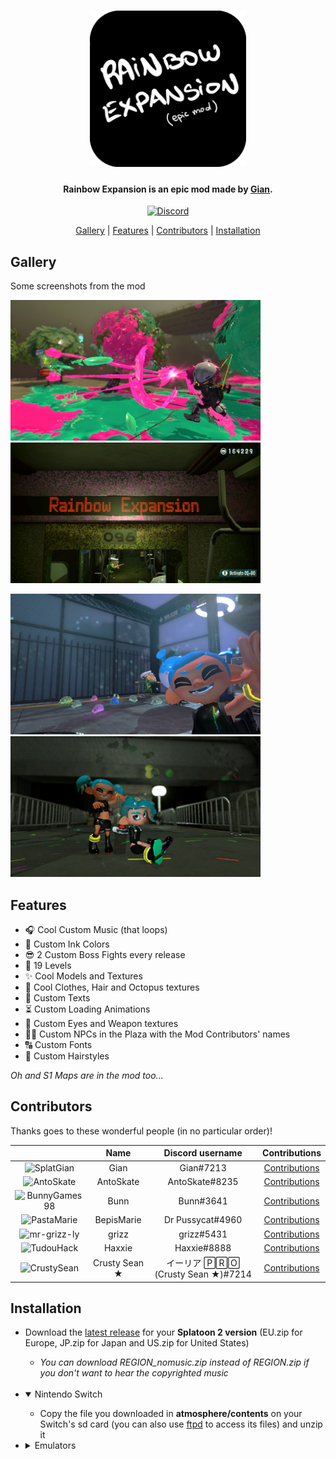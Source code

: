 <h1 align="center"><img src="/img/logo.png" alt="Rainbow Expansion" width="250"></h1>

<h4 align="center">Rainbow Expansion is an epic mod made by <a href="https://www.youtube.com/channel/UCvrS0vtrdIogrVnvWGuq_5w">Gian</a>.</h4>

<p align="center">
    <a href="https://discord.com/invite/NuVYYFYYVg">
        <img src="https://img.shields.io/discord/830880503884284025?style=for-the-badge&label=Gian%27s%20Server&logo=discord&logoColor=white"
            alt="Discord">
    </a>
</p>

<p align="center">
  <a href="#gallery">Gallery</a> |
  <a href="#features">Features</a> |
  <a href="#contributors">Contributors</a> |
  <a href="#installation">Installation</a>
</p>

## Gallery
Some screenshots from the mod

<p>
  <img src="/img/screenshot.png" width="400" height="225">
  <img src="/img/screenshot1.png" width="400" height="225">
</p>
<p>
  <img src="/img/screenshot2.png" width="400" height="225">
  <img src="/img/screenshot3.png" width="400" height="225">
</p>

## Features
- 🎧 Cool Custom Music (that loops)
- 🎨 Custom Ink Colors
- 😎 2 Custom Boss Fights every release
- 🗿 19 Levels
- ✨ Cool Models and Textures
- 👕 Cool Clothes, Hair and Octopus textures
- 📄 Custom Texts
- ⏳ Custom Loading Animations
- 👀 Custom Eyes and Weapon textures
- 🧑‍💻 Custom NPCs in the Plaza with the Mod Contributors' names
- 🔠 Custom Fonts
- 💈 Custom Hairstyles

*Oh and S1 Maps are in the mod too...*

## Contributors
Thanks goes to these wonderful people (in no particular order)!

|   | Name | Discord username | Contributions |
|:-:|:----:|:----------------:|:-------------:|
|![SplatGian](https://avatars.githubusercontent.com/u/70701405?s=64)|Gian|Gian#7213|[Contributions](https://github.com/SplatGian/Rainbow-Expansion/commits?author=SplatGian)|
|![AntoSkate](https://avatars.githubusercontent.com/u/36473846?s=64)|AntoSkate|AntoSkate#8235|[Contributions](https://github.com/SplatGian/Rainbow-Expansion/commits?author=AntoSkate)|
|![BunnyGames98](https://avatars.githubusercontent.com/u/77182138?s=64)|Bunn|Bunn#3641|[Contributions](https://github.com/SplatGian/Rainbow-Expansion/commits?author=BunnyGames98)|
|![PastaMarie](https://avatars.githubusercontent.com/u/93050901?s=64)|BepisMarie|Dr Pussycat#4960|[Contributions](https://github.com/SplatGian/Rainbow-Expansion/commits?author=PastaMarie)|
|![mr-grizz-ly](https://avatars.githubusercontent.com/u/93011379?s=64)|grizz|grizz#5431|[Contributions](https://github.com/SplatGian/Rainbow-Expansion/commits?author=mr-grizz-ly)|
|![TudouHack](https://avatars.githubusercontent.com/u/97150065?s=64)|Haxxie|Haxxie#8888|[Contributions](https://github.com/SplatGian/Rainbow-Expansion/commits?author=TudouHack)|
|![CrustySean](https://avatars.githubusercontent.com/u/59363047?s=64)|Crusty Sean ★|イーリア 🄿🅁🄾 (Crusty Sean ★)#7214|[Contributions](https://github.com/SplatGian/Rainbow-Expansion/commits?author=CrustySean)|

## Installation
- Download the [latest release](https://github.com/SplatGian/Rainbow-Expansion/releases/latest) for your **Splatoon 2 version** (EU.zip for Europe, JP.zip for Japan and US.zip for United States)
  - *You can download REGION_nomusic.zip instead of REGION.zip if you don't want to hear the copyrighted music*

  <br>
- <details open>
  <summary>Nintendo Switch</summary>

  - Copy the file you downloaded in **atmosphere/contents** on your Switch's sd card (you can also use [ftpd](https://github.com/mtheall/ftpd) to access its files) and unzip it

  </details>

- <details>
  <summary>Emulators</summary>

  - <details>
    <summary>Ryujinx</summary>

    - Copy the file you downloaded in **mods/contents** in the Ryujinx folder (***File -> Open Ryujinx Folder***) and unzip it

    </details>

  - <details>
    <summary>yuzu</summary>

    - Copy the file you downloaded in **load** in the yuzu folder (***File -> Open yuzu Folder***) and unzip it
      - Europe
        - Create a new folder (you can name it *Rainbow Expansion*) in 0100F8F0000A2000 and in 0100F8F0000A3065
        - Move '*romfs*' from 0100F8F0000A2000 and 0100F8F0000A3065 to the new folders
      - Japan
        - Create a new folder (you can name it *Rainbow Expansion*) in 01003C700009C000 and in 01003C700009D065
        - Move '*romfs*' from 01003C700009C000 and 01003C700009D065 to the new folders
      - United States
        - Create a new folder (you can name it *Rainbow Expansion*) in 01003BC0000A0000 and in 01003BC0000A1065
        - Move '*romfs*' from 01003BC0000A0000 and 01003BC0000A1065 to the new folders

    </details>

  </details>
